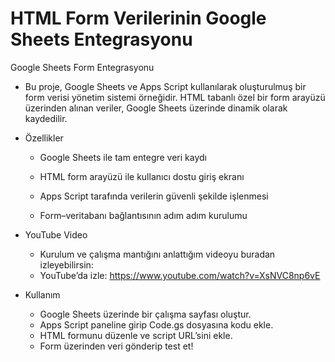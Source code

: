 # HTML Form Verilerinin Google Sheets Entegrasyonu
Google Sheets Form Entegrasyonu
  * Bu proje, Google Sheets ve Apps Script kullanılarak oluşturulmuş bir form verisi yönetim sistemi örneğidir.
HTML tabanlı özel bir form arayüzü üzerinden alınan veriler, Google Sheets üzerinde dinamik olarak kaydedilir.

- Özellikler

  * Google Sheets ile tam entegre veri kaydı

  * HTML form arayüzü ile kullanıcı dostu giriş ekranı

  * Apps Script tarafında verilerin güvenli şekilde işlenmesi

  * Form–veritabanı bağlantısının adım adım kurulumu

- YouTube Video
  * Kurulum ve çalışma mantığını anlattığım videoyu buradan izleyebilirsin:
  * YouTube’da izle: https://www.youtube.com/watch?v=XsNVC8np6vE

- Kullanım

  * Google Sheets üzerinde bir çalışma sayfası oluştur.
  * Apps Script paneline girip Code.gs dosyasına kodu ekle.
  * HTML formunu düzenle ve script URL’sini ekle.
  * Form üzerinden veri gönderip test et!
